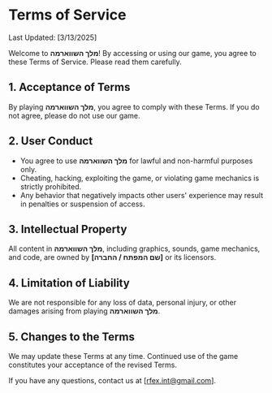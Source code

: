# Terms of Service

Last Updated: [3/13/2025]

Welcome to **מלך השווארמה**! By accessing or using our game, you agree to these Terms of Service. Please read them carefully.

## 1. Acceptance of Terms
By playing **מלך השווארמה**, you agree to comply with these Terms. If you do not agree, please do not use our game.

## 2. User Conduct
- You agree to use **מלך השווארמה** for lawful and non-harmful purposes only.
- Cheating, hacking, exploiting the game, or violating game mechanics is strictly prohibited.
- Any behavior that negatively impacts other users' experience may result in penalties or suspension of access.

## 3. Intellectual Property
All content in **מלך השווארמה**, including graphics, sounds, game mechanics, and code, are owned by **[שם המפתח / החברה]** or its licensors.

## 4. Limitation of Liability
We are not responsible for any loss of data, personal injury, or other damages arising from playing **מלך השווארמה**.

## 5. Changes to the Terms
We may update these Terms at any time. Continued use of the game constitutes your acceptance of the revised Terms.

If you have any questions, contact us at [rfex.int@gmail.com].
